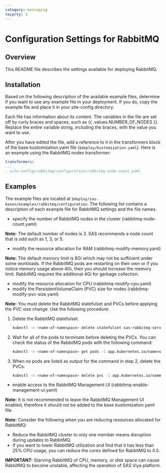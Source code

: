 ```yaml
---
category: messaging
tocprty: 3
---
```


# Configuration Settings for RabbitMQ

## Overview

This README file describes the settings available for deploying RabbitMQ.

## Installation

Based on the following description of the available example files, determine if you
want to use any example file in your deployment. If you do, copy the example
file and place it in your site-config directory.

Each file has information about its content. The variables in the file are set
off by curly braces and spaces, such as {{ .values.NUMBER_OF_NODES }}. Replace the
entire variable string, including the braces, with the value you want to use.

After you have edited the file, add a reference to it in the transformers block
of the base kustomization.yaml file (`$deploy/kustomization.yaml`). Here is an
example using the RabbitMQ nodes transformer:

```yaml
transformers:
...
- site-config/rabbitmq/configuration/rabbitmq-node-count.yaml
```

## Examples

The example files are located at `$deploy/sas-bases/examples/rabbitmq/configuration`.
The following list contains a description of each example file for RabbitMQ settings 
and the file names.

- specify the number of RabbitMQ nodes in the cluster (rabbitmq-node-count.yaml)

**Note:** The default number of nodes is 3. SAS recommends a node count that
is odd such as 1, 3, or 5.

- modify the resource allocation for RAM (rabbitmq-modify-memory.yaml)

**Note:** The default memory limit is 8Gi which may not be sufficient under some
workloads. If the RabbitMQ pods are restarting on their own or if you notice memory
usage above 4Gi, then you should increase the memory limit. RabbitMQ requires the
additional 4Gi for garbage collection.

- modify the resource allocation for CPU (rabbitmq-modify-cpu.yaml)
- modify the PersistentVolumeClaim (PVC) size for nodes (rabbitmq-modify-pvc-size.yaml)

**Note:** You must delete the RabbitMQ statefulset and PVCs before applying the PVC
size change. Use the following procedure:

1. Delete the RabbitMQ statefulset.

   ```bash
   kubectl -n <name-of-namespace> delete statefulset sas-rabbitmq-server
   ```

2. Wait for all of the pods to terminate before deleting the PVCs. You can check the
status of the RabbitMQ pods with the following command:

   ```bash
   kubectl -n <name-of-namespace> get pods -l app.kubernetes.io/name=sas-rabbitmq-server
   ```

3. When no pods are listed as output for the command in step 2, delete the PVCs:

   ```bash
   kubectl -n <name-of-namespace> delete pvc -l app.kubernetes.io/name=sas-rabbitmq-server
   ```
- enable access to the RabbitMQ Management UI (rabbitmq-enable-management-ui.yaml)

**Note:** 
It is not recommended to leave the RabbitMQ Management UI enabled, therefore it should not
be added to the base kustomization.yaml file.

**Note:** Consider the following when you are reducing resources allocated for RabbitMQ:

- Reduce the RabbitMQ cluster to only one member means disruption during updates to RabbitMQ.
- If you want to lower RabbitMQ utilization and find that it has less than 25% CPU usage, you can reduce the cores defined for RabbitMQ to 0.5.

**IMPORTANT:** Starving RabbitMQ of CPU, memory, or disk space can cause RabbitMQ to become unstable, affecting the operation of SAS Viya platform.
